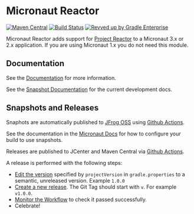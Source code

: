 # Micronaut Reactor

[![Maven Central](https://img.shields.io/maven-central/v/io.micronaut.reactor/micronaut-reactor.svg?label=Maven%20Central)](https://search.maven.org/search?q=g:%22io.micronaut.reactor%22%20AND%20a:%22micronaut-reactor%22)
[![Build Status](https://github.com/micronaut-projects/micronaut-reactor/workflows/Java%20CI/badge.svg)](https://github.com/micronaut-projects/micronaut-reactor/actions)
[![Revved up by Gradle Enterprise](https://img.shields.io/badge/Revved%20up%20by-Gradle%20Enterprise-06A0CE?logo=Gradle&labelColor=02303A)](https://ge.micronaut.io/scans)

Micronaut Reactor adds support for [Project Reactor](https://projectreactor.io/) to a Micronaut 3.x or 2.x application. If you are 
using Micronaut 1.x you do not need this module.

## Documentation

See the [Documentation](https://micronaut-projects.github.io/micronaut-reactor/latest/guide/) for more information. 

See the [Snapshot Documentation](https://micronaut-projects.github.io/micronaut-reactor/snapshot/guide/) for the current development docs.

## Snapshots and Releases

Snaphots are automatically published to [JFrog OSS](https://oss.jfrog.org/artifactory/oss-snapshot-local/) using [Github Actions](https://github.com/micronaut-projects/micronaut-reactor/actions).

See the documentation in the [Micronaut Docs](https://docs.micronaut.io/latest/guide/index.html#usingsnapshots) for how to configure your build to use snapshots.

Releases are published to JCenter and Maven Central via [Github Actions](https://github.com/micronaut-projects/micronaut-reactor/actions).

A release is performed with the following steps:

* [Edit the version](https://github.com/micronaut-projects/micronaut-reactor/edit/master/gradle.properties) specified by `projectVersion` in `gradle.properties` to a semantic, unreleased version. Example `1.0.0`
* [Create a new release](https://github.com/micronaut-projects/micronaut-reactor/releases/new). The Git Tag should start with `v`. For example `v1.0.0`.
* [Monitor the Workflow](https://github.com/micronaut-projects/micronaut-reactor/actions?query=workflow%3ARelease) to check it passed successfully.
* Celebrate!
